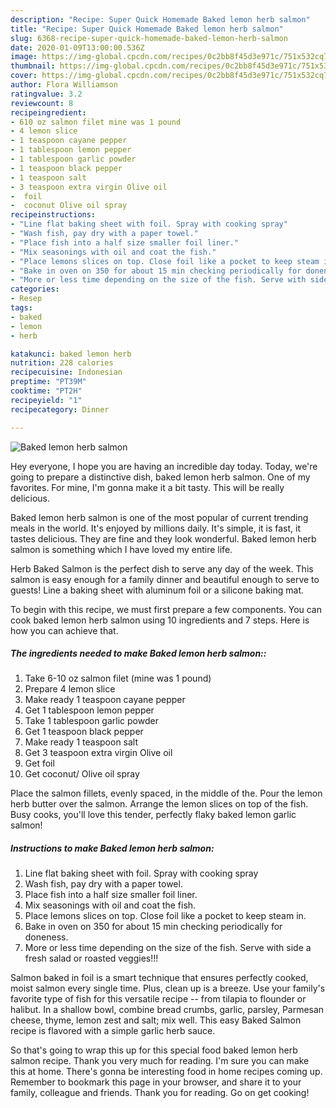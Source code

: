 ```yaml
---
description: "Recipe: Super Quick Homemade Baked lemon herb salmon"
title: "Recipe: Super Quick Homemade Baked lemon herb salmon"
slug: 6368-recipe-super-quick-homemade-baked-lemon-herb-salmon
date: 2020-01-09T13:00:00.536Z
image: https://img-global.cpcdn.com/recipes/0c2bb8f45d3e971c/751x532cq70/baked-lemon-herb-salmon-recipe-main-photo.jpg
thumbnail: https://img-global.cpcdn.com/recipes/0c2bb8f45d3e971c/751x532cq70/baked-lemon-herb-salmon-recipe-main-photo.jpg
cover: https://img-global.cpcdn.com/recipes/0c2bb8f45d3e971c/751x532cq70/baked-lemon-herb-salmon-recipe-main-photo.jpg
author: Flora Williamson
ratingvalue: 3.2
reviewcount: 8
recipeingredient:
- 610 oz salmon filet mine was 1 pound
- 4 lemon slice
- 1 teaspoon cayane pepper
- 1 tablespoon lemon pepper
- 1 tablespoon garlic powder
- 1 teaspoon black pepper
- 1 teaspoon salt
- 3 teaspoon extra virgin Olive oil
-  foil
-  coconut Olive oil spray
recipeinstructions:
- "Line flat baking sheet with foil. Spray with cooking spray"
- "Wash fish, pay dry with a paper towel."
- "Place fish into a half size smaller foil liner."
- "Mix seasonings with oil and coat the fish."
- "Place lemons slices on top. Close foil like a pocket to keep steam in."
- "Bake in oven on 350 for about 15 min checking periodically for doneness."
- "More or less time depending on the size of the fish. Serve with side a fresh salad or roasted veggies!!!"
categories:
- Resep
tags:
- baked
- lemon
- herb

katakunci: baked lemon herb
nutrition: 228 calories
recipecuisine: Indonesian
preptime: "PT39M"
cooktime: "PT2H"
recipeyield: "1"
recipecategory: Dinner

---
```



![Baked lemon herb salmon](https://img-global.cpcdn.com/recipes/0c2bb8f45d3e971c/751x532cq70/baked-lemon-herb-salmon-recipe-main-photo.jpg)

Hey everyone, I hope you are having an incredible day today. Today, we're going to prepare a distinctive dish, baked lemon herb salmon. One of my favorites. For mine, I'm gonna make it a bit tasty. This will be really delicious.

Baked lemon herb salmon is one of the most popular of current trending meals in the world. It's enjoyed by millions daily. It's simple, it is fast, it tastes delicious. They are fine and they look wonderful. Baked lemon herb salmon is something which I have loved my entire life.

Herb Baked Salmon is the perfect dish to serve any day of the week. This salmon is easy enough for a family dinner and beautiful enough to serve to guests! Line a baking sheet with aluminum foil or a silicone baking mat.


To begin with this recipe, we must first prepare a few components. You can cook baked lemon herb salmon using 10 ingredients and 7 steps. Here is how you can achieve that.

##### The ingredients needed to make Baked lemon herb salmon::

1. Take 6-10 oz salmon filet (mine was 1 pound)
1. Prepare 4 lemon slice
1. Make ready 1 teaspoon cayane pepper
1. Get 1 tablespoon lemon pepper
1. Take 1 tablespoon garlic powder
1. Get 1 teaspoon black pepper
1. Make ready 1 teaspoon salt
1. Get 3 teaspoon extra virgin Olive oil
1. Get  foil
1. Get  coconut/ Olive oil spray


Place the salmon fillets, evenly spaced, in the middle of the. Pour the lemon herb butter over the salmon. Arrange the lemon slices on top of the fish. Busy cooks, you&#39;ll love this tender, perfectly flaky baked lemon garlic salmon! 

##### Instructions to make Baked lemon herb salmon:

1. Line flat baking sheet with foil. Spray with cooking spray
1. Wash fish, pay dry with a paper towel.
1. Place fish into a half size smaller foil liner.
1. Mix seasonings with oil and coat the fish.
1. Place lemons slices on top. Close foil like a pocket to keep steam in.
1. Bake in oven on 350 for about 15 min checking periodically for doneness.
1. More or less time depending on the size of the fish. Serve with side a fresh salad or roasted veggies!!!


Salmon baked in foil is a smart technique that ensures perfectly cooked, moist salmon every single time. Plus, clean up is a breeze. Use your family&#39;s favorite type of fish for this versatile recipe -- from tilapia to flounder or halibut. In a shallow bowl, combine bread crumbs, garlic, parsley, Parmesan cheese, thyme, lemon zest and salt; mix well. This easy Baked Salmon recipe is flavored with a simple garlic herb sauce. 

So that's going to wrap this up for this special food baked lemon herb salmon recipe. Thank you very much for reading. I'm sure you can make this at home. There's gonna be interesting food in home recipes coming up. Remember to bookmark this page in your browser, and share it to your family, colleague and friends. Thank you for reading. Go on get cooking!
